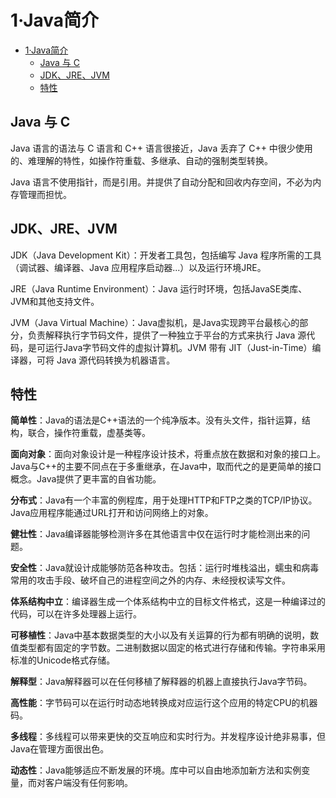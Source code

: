 # 1·Java简介

- [1·Java简介](#1java简介)
  - [Java 与 C](#java-与-c)
  - [JDK、JRE、JVM](#jdkjrejvm)
  - [特性](#特性)

## Java 与 C

Java 语言的语法与 C 语言和 C++ 语言很接近，Java 丢弃了 C++ 中很少使用的、难理解的特性，如操作符重载、多继承、自动的强制类型转换。

Java 语言不使用指针，而是引用。并提供了自动分配和回收内存空间，不必为内存管理而担忧。

## JDK、JRE、JVM

JDK（Java Development Kit）：开发者工具包，包括编写 Java 程序所需的工具（调试器、编译器、Java 应用程序启动器...）以及运行环境JRE。

JRE（Java Runtime Environment）：Java 运行时环境，包括JavaSE类库、JVM和其他支持文件。

JVM（Java Virtual Machine）：Java虚拟机，是Java实现跨平台最核心的部分，负责解释执行字节码文件，提供了一种独立于平台的方式来执行 Java 源代码，是可运行Java字节码文件的虚拟计算机。JVM 带有 JIT（Just-in-Time）编译器，可将 Java 源代码转换为机器语言。

## 特性
**简单性**：Java的语法是C++语法的一个纯净版本。没有头文件，指针运算，结构，联合，操作符重载，虚基类等。

**面向对象**：面向对象设计是一种程序设计技术，将重点放在数据和对象的接口上。Java与C++的主要不同点在于多重继承，在Java中，取而代之的是更简单的接口概念。Java提供了更丰富的自省功能。

**分布式**：Java有一个丰富的例程库，用于处理HTTP和FTP之类的TCP/IP协议。Java应用程序能通过URL打开和访问网络上的对象。

**健壮性**：Java编译器能够检测许多在其他语言中仅在运行时才能检测出来的问题。

**安全性**：Java就设计成能够防范各种攻击。包括：运行时堆栈溢出，蠕虫和病毒常用的攻击手段、破坏自己的进程空间之外的内存、未经授权读写文件。

**体系结构中立**：编译器生成一个体系结构中立的目标文件格式，这是一种编译过的代码，可以在许多处理器上运行。

**可移植性**：Java中基本数据类型的大小以及有关运算的行为都有明确的说明，数值类型都有固定的字节数。二进制数据以固定的格式进行存储和传输。字符串采用标准的Unicode格式存储。

**解释型**：Java解释器可以在任何移植了解释器的机器上直接执行Java字节码。

**高性能**：字节码可以在运行时动态地转换成对应运行这个应用的特定CPU的机器码。

**多线程**：多线程可以带来更快的交互响应和实时行为。并发程序设计绝非易事，但Java在管理方面很出色。

**动态性**：Java能够适应不断发展的环境。库中可以自由地添加新方法和实例变量，而对客户端没有任何影响。
